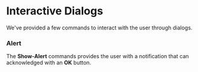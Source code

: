 # Interactive Dialogs

We've provided a few commands to interact with the user through dialogs.

### Alert

The **Show-Alert** commands provides the user with a notification that can acknowledged with an **OK** button.